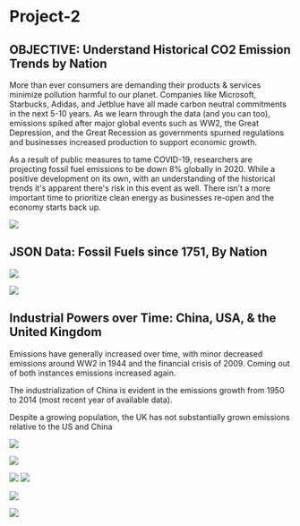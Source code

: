 # Project-2
## OBJECTIVE: Understand Historical CO2 Emission Trends by Nation
 
More than ever consumers are demanding their products & services minimize pollution harmful to our planet. 
Companies like Microsoft, Starbucks, Adidas, and Jetblue have all made carbon neutral commitments in the next 5-10 years. 
As we learn through the data (and you can too), emissions spiked after major global events such as WW2, the Great Depression, and the Great Recession as governments spurned regulations and businesses increased production to support economic growth. 

As a result of public measures to tame COVID-19, researchers are projecting fossil fuel emissions to be down 8% globally in 2020. While a positive development on its own, with an understanding of the historical trends it's apparent there's risk in this event as well. 
There isn’t a more important time to prioritize clean energy as businesses re-open and the economy starts back up. 




![](https://github.com/lsebahar/CO2GlobalEmissions-Visualization/blob/master/levi_test/static/images/Annotation%202020-06-15%20182003.png)

## JSON Data: Fossil Fuels since 1751, By Nation 
![](https://github.com/lsebahar/CO2GlobalEmissions-Visualization/blob/master/levi_test/static/images/Annotation%202020-06-15%20204430.png)

![](https://github.com/lsebahar/CO2GlobalEmissions-Visualization/blob/master/levi_test/static/images/fieldnames.png)

## Industrial Powers over Time: China, USA, & the United Kingdom

Emissions have generally increased over time, with minor decreased emissions around WW2 in 1944 and the financial crisis of 2009. Coming out of both instances emissions increased again.

The industrialization of China is evident in the emissions growth from 1950 to 2014 (most recent year of available data).

Despite a growing population, the UK has not substantially grown emissions relative to the US and China

![](https://github.com/lsebahar/CO2GlobalEmissions-Visualization/blob/master/levi_test/static/images/newplot%20(4).png)

![](https://github.com/lsebahar/CO2GlobalEmissions-Visualization/blob/master/levi_test/static/images/percapitaslide.png)

![](https://github.com/lsebahar/CO2GlobalEmissions-Visualization/blob/master/levi_test/static/images/1980map.png)
![](https://github.com/lsebahar/CO2GlobalEmissions-Visualization/blob/master/levi_test/static/images/2014map.png)

![](https://github.com/lsebahar/CO2GlobalEmissions-Visualization/blob/master/levi_test/static/images/conclusionslide.png)


![](https://github.com/lsebahar/CO2GlobalEmissions-Visualization/blob/master/levi_test/static/images/limitationslide.png)



